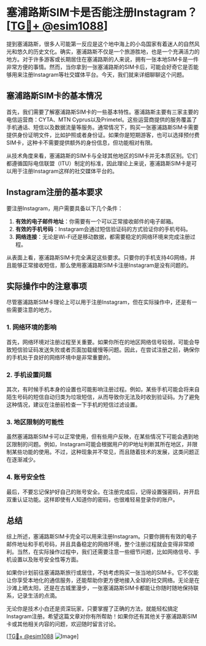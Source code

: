 # 塞浦路斯SIM卡是否能注册Instagram？[[TG💪+ @esim1088](https://t.me/s/esim1088)]

提到塞浦路斯，很多人可能第一反应是这个地中海上的小岛国家有着迷人的自然风光和悠久的历史文化。确实，塞浦路斯不仅是一个旅游胜地，也是一个充满活力的地方。对于许多游客或长期居住在塞浦路斯的人来说，拥有一张本地SIM卡是一件非常方便的事情。然而，当你拿到一张塞浦路斯的SIM卡后，可能会好奇它是否能够用来注册Instagram等社交媒体平台。今天，我们就来详细聊聊这个问题。

## 塞浦路斯SIM卡的基本情况

首先，我们需要了解塞浦路斯SIM卡的一些基本特性。塞浦路斯主要有三家主要的电信运营商：CYTA、MTN Cyprus以及Primetel。这些运营商提供的服务覆盖了手机通话、短信以及数据流量等服务。通常情况下，购买一张塞浦路斯SIM卡需要提供身份证明文件，比如护照或者身份证。如果你是短期游客，也可以选择预付费SIM卡，这种卡不需要提供额外的身份信息，但功能相对有限。

从技术角度来看，塞浦路斯的SIM卡与全球其他地区的SIM卡并无本质区别。它们都遵循国际电信联盟（ITU）制定的标准，因此理论上来说，塞浦路斯SIM卡是可以用于注册Instagram这样的社交媒体平台的。

## Instagram注册的基本要求

要注册Instagram，用户需要具备以下几个条件：

1. **有效的电子邮件地址**：你需要有一个可以正常接收邮件的电子邮箱。
2. **有效的手机号码**：Instagram会通过短信验证码的方式验证你的手机号码。
3. **网络连接**：无论是Wi-Fi还是移动数据，都需要稳定的网络环境来完成注册过程。

从表面上看，塞浦路斯SIM卡完全满足这些要求。只要你的手机支持4G网络，并且能够正常接收短信，那么使用塞浦路斯SIM卡注册Instagram是没有问题的。

## 实际操作中的注意事项

尽管塞浦路斯SIM卡理论上可以用于注册Instagram，但在实际操作中，还是有一些需要注意的地方。

### 1. 网络环境的影响

首先，网络环境对注册过程至关重要。如果你所在的地区网络信号较弱，可能会导致短信验证码发送失败或者页面加载缓慢等问题。因此，在尝试注册之前，确保你的手机处于良好的网络环境中是非常重要的。

### 2. 手机设置问题

其次，有时候手机本身的设置也可能影响注册过程。例如，某些手机可能会将来自陌生号码的短信自动归类为垃圾短信，从而导致你无法及时收到验证码。为了避免这种情况，建议在注册前检查一下手机的短信过滤设置。

### 3. 地区限制的可能性

虽然塞浦路斯SIM卡可以正常使用，但有些用户反映，在某些情况下可能会遇到地区限制的问题。例如，Instagram可能会根据用户的IP地址判断其所在地区，并限制某些功能的使用。不过，这种现象并不常见，而且随着技术的发展，这类问题正在逐渐减少。

### 4. 账号安全性

最后，不要忘记保护好自己的账号安全。在注册完成后，记得设置强密码，并开启双重认证功能。这样即使有人知道你的密码，也很难轻易登录你的账户。

## 总结

综上所述，塞浦路斯SIM卡完全可以用来注册Instagram。只要你拥有有效的电子邮件地址和手机号码，并且具备稳定的网络环境，整个注册过程就会变得非常顺利。当然，在实际操作过程中，我们还需要注意一些细节问题，比如网络信号、手机设置以及账号安全性等方面。

如果你计划前往塞浦路斯旅行或居住，不妨考虑购买一张当地的SIM卡。它不仅能让你享受本地化的通信服务，还能帮助你更方便地接入全球的社交网络。无论是在沙滩上晒太阳，还是在古城里漫步，一张塞浦路斯SIM卡都能让你随时随地保持联系，记录生活的点滴。

无论你是技术小白还是资深玩家，只要掌握了正确的方法，就能轻松搞定Instagram注册。希望这篇文章对你有所帮助！如果你还有其他关于塞浦路斯SIM卡或其他相关内容的问题，欢迎随时留言讨论。

[[TG💪+ @esim1088](https://t.me/s/esim1088) ![Image](https://i.postimg.cc/4NQfJmqS/Snipaste-2025-05-13-00-14-12.png)]